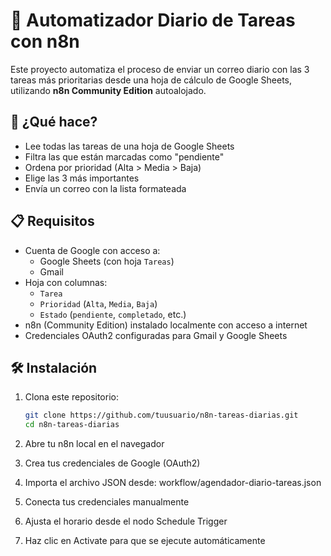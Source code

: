 # 📅 Automatizador Diario de Tareas con n8n

Este proyecto automatiza el proceso de enviar un correo diario con las 3 tareas más prioritarias desde una hoja de cálculo de Google Sheets, utilizando **n8n Community Edition** autoalojado.

## 🚀 ¿Qué hace?

- Lee todas las tareas de una hoja de Google Sheets
- Filtra las que están marcadas como "pendiente"
- Ordena por prioridad (Alta > Media > Baja)
- Elige las 3 más importantes
- Envía un correo con la lista formateada

## 📋 Requisitos

- Cuenta de Google con acceso a:
  - Google Sheets (con hoja `Tareas`)
  - Gmail
- Hoja con columnas:
  - `Tarea`
  - `Prioridad` (`Alta`, `Media`, `Baja`)
  - `Estado` (`pendiente`, `completado`, etc.)
- n8n (Community Edition) instalado localmente con acceso a internet
- Credenciales OAuth2 configuradas para Gmail y Google Sheets

## 🛠️ Instalación

1. Clona este repositorio:
   ```bash
   git clone https://github.com/tuusuario/n8n-tareas-diarias.git
   cd n8n-tareas-diarias
2. Abre tu n8n local en el navegador

3. Crea tus credenciales de Google (OAuth2)

4. Importa el archivo JSON desde:
    workflow/agendador-diario-tareas.json
  
5. Conecta tus credenciales manualmente

6. Ajusta el horario desde el nodo Schedule Trigger

7. Haz clic en Activate para que se ejecute automáticamente
